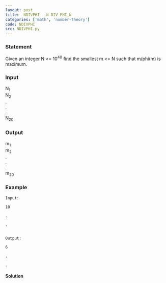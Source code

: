 ```yaml
---
layout: post
title:  NDIVPHI - N DIV PHI_N
categories: ['math', 'number-theory']
code: NDIVPHI
src: NDIVPHI.py
---
```


### **Statement**

Given an integer N <= 10<sup>40</sup> find the smallest m <= N such that
m/phi(m) is maximum.

### Input

N<sub>1</sub>  
N<sub>2</sub>  
.  
.  
.  
N<sub>20</sub>

### Output

m<sub>1</sub>  
m<sub>2</sub>  
.  
.  
.  
m<sub>20</sub>

### Example

    
    
    Input:
    10
    .
    .
    
    
    Output:
    6
    .
    .



#### **Solution**



